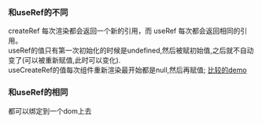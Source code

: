 ###  和useRef的不同
 createRef 每次渲染都会返回一个新的引用，而 useRef 每次都会返回相同的引用。  
 useRef的值只有第一次初始化的时候是undefined,然后被赋初始值,之后就不自动变了(可以被重新赋值,此时可以变化).    
 useCreateRef的值每次组件重新渲染最开始都是null,然后再赋值;
 [比较的demo](https://codesandbox.io/s/createref-and-useref-forked-7wq85?file=/src/App.js)
### 和useRef的相同
都可以绑定到一个dom上去
